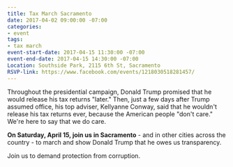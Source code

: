 ```yaml
---
title: Tax March Sacramento
date: 2017-04-02 09:00:00 -07:00
categories:
- event
tags:
- tax march
event-start-date: 2017-04-15 11:30:00 -07:00
event-end-date: 2017-04-15 14:30:00 -07:00
Location: Southside Park, 2115 6th St, Sacramento
RSVP-link: https://www.facebook.com/events/1218030518281457/
---
```


Throughout the presidential campaign, Donald Trump promised that he would release his tax returns "later." Then, just a few days after Trump assumed office, his top adviser, Kellyanne Conway, said that he wouldn't release his tax returns ever, because the American people "don't care." We're here to say that we do care.

**On Saturday, April 15, join us in Sacramento** - and in other cities across the country - to march and show Donald Trump that he owes us transparency. 

Join us to demand protection from corruption.